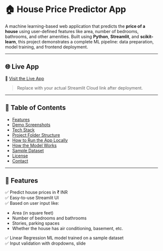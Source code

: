 # 🏠 House Price Predictor App

A machine learning-based web application that predicts the **price of a house** using user-defined features like area, number of bedrooms, bathrooms, and other amenities. Built using **Python**, **Streamlit**, and **scikit-learn**, this project demonstrates a complete ML pipeline: data preparation, model training, and frontend deployment.

---

## 🌐 Live App

🔗 [Visit the Live App](https://kashishsharmae-price-predictor-app.streamlit.app)

> Replace with your actual Streamlit Cloud link after deployment.

---

## 📌 Table of Contents

- [Features](#features)
- [Demo Screenshots](#demo-screenshots)
- [Tech Stack](#tech-stack)
- [Project Folder Structure](#project-folder-structure)
- [How to Run the App Locally](#how-to-run-the-app-locally)
- [How the Model Works](#how-the-model-works)
- [Sample Dataset](#sample-dataset)
- [License](#license)
- [Contact](#contact)

---

## 🧠 Features

✅ Predict house prices in ₹ INR  
✅ Easy-to-use Streamlit UI  
✅ Based on user input like:
- Area (in square feet)
- Number of bedrooms and bathrooms
- Stories, parking spaces
- Whether the house has air conditioning, basement, etc.

✅ Linear Regression ML model trained on a sample dataset  
✅ Input validation with dropdowns, slide
